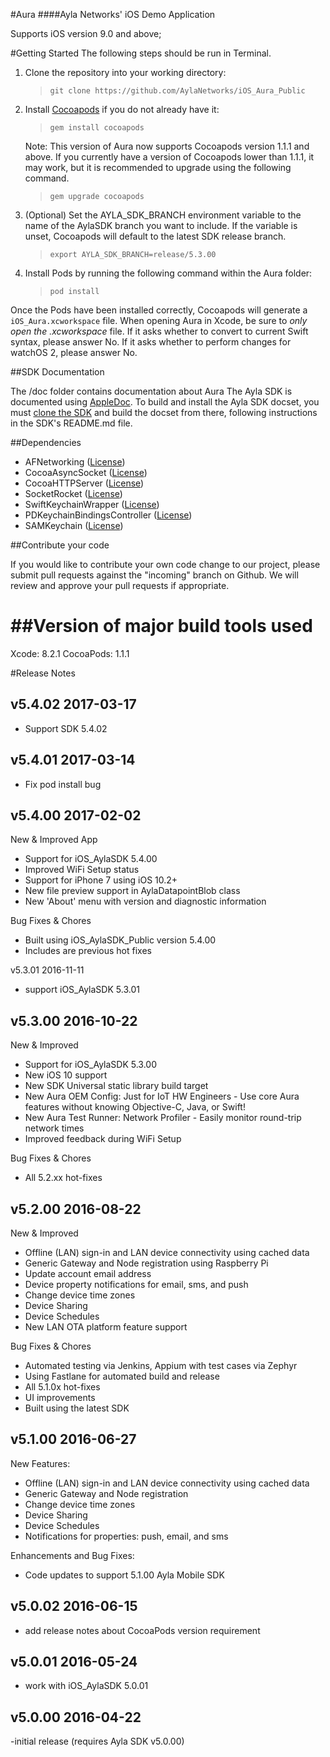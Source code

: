 #Aura
####Ayla Networks' iOS Demo Application

Supports iOS version 9.0 and above;   

#Getting Started
The following steps should be run in Terminal.

1. Clone the repository into your working directory:

    >```git clone https://github.com/AylaNetworks/iOS_Aura_Public```
    
2.  Install [Cocoapods](https://cocoapods.org) if you do not already have it: 

    >```gem install cocoapods```

    Note: This version of Aura now supports Cocoapods version 1.1.1 and above. If you currently have a version of Cocoapods lower than 1.1.1, it may work, but it is recommended to upgrade using the following command.
    >```gem upgrade cocoapods```
 
3. (Optional) Set the AYLA_SDK_BRANCH environment variable to the name of the AylaSDK branch you want to include. If the variable is unset, Cocoapods will default to the latest SDK release branch.

    >```export AYLA_SDK_BRANCH=release/5.3.00```
    
4. Install Pods by running the following command within the Aura folder:

    >```pod install```
    
Once the Pods have been installed correctly, Cocoapods will generate a `iOS_Aura.xcworkspace` file.
When opening Aura in Xcode, be sure to _only open the .xcworkspace_ file. If it asks whether to convert to current Swift syntax, please answer No. If it asks whether to perform changes for watchOS 2, please answer No.

##SDK Documentation

The /doc folder contains documentation about Aura
The Ayla SDK is documented using [AppleDoc](https://github.com/tomaz/appledoc/).  To build and install the Ayla SDK docset, you must [clone the SDK](https://github.com/AylaNetworks/iOS_AylaSDK_Public.git) and build the docset from there, following instructions in the SDK's README.md file.

##Dependencies

- AFNetworking ([License](https://github.com/AFNetworking/AFNetworking/blob/master/LICENSE))
- CocoaAsyncSocket ([License](https://github.com/robbiehanson/CocoaAsyncSocket/wiki/License))
- CocoaHTTPServer ([License](https://github.com/robbiehanson/CocoaHTTPServer/blob/master/LICENSE.txt))
- SocketRocket ([License](https://github.com/square/SocketRocket/blob/master/LICENSE))
- SwiftKeychainWrapper ([License](https://github.com/jrendel/SwiftKeychainWrapper/blob/develop/LICENSE))
- PDKeychainBindingsController ([License](https://github.com/carlbrown/PDKeychainBindingsController/blob/master/LICENSE))
- SAMKeychain ([License](https://github.com/soffes/SAMKeychain/blob/master/LICENSE))

##Contribute your code

If you would like to contribute your own code change to our project, please submit pull requests against the "incoming" branch on Github. We will review and approve your pull requests if appropriate.

##Version of major build tools used
===================================
Xcode: 8.2.1
CocoaPods: 1.1.1

#Release Notes

v5.4.02     2017-03-17
-------
- Support SDK 5.4.02

v5.4.01     2017-03-14
-------
- Fix pod install bug

v5.4.00     2017-02-02
-------
New & Improved App
- Support for iOS_AylaSDK 5.4.00
- Improved WiFi Setup status
- Support for iPhone 7 using iOS 10.2+
- New file preview support in AylaDatapointBlob class
- New 'About' menu with version and diagnostic information

Bug Fixes & Chores
- Built using iOS_AylaSDK_Public version 5.4.00
- Includes are previous hot fixes

v5.3.01     2016-11-11
- support iOS_AylaSDK 5.3.01

v5.3.00     2016-10-22
------
New & Improved
- Support for iOS_AylaSDK 5.3.00
- New iOS 10 support
- New SDK Universal static library build target
- New Aura OEM Config: Just for IoT HW Engineers - Use core Aura features without knowing Objective-C, Java, or Swift!
- New Aura Test Runner: Network Profiler - Easily monitor round-trip network times
- Improved feedback during WiFi Setup

Bug Fixes & Chores
- All 5.2.xx hot-fixes

v5.2.00    2016-08-22
------
New & Improved
- Offline (LAN) sign-in and LAN device connectivity using cached data
- Generic Gateway and Node registration using Raspberry Pi
- Update account email address
- Device property notifications for email, sms, and push
- Change device time zones
- Device Sharing
- Device Schedules
- New LAN OTA platform feature support

Bug Fixes & Chores
- Automated testing via Jenkins, Appium with test cases via Zephyr
- Using Fastlane for automated build and release
- All 5.1.0x hot-fixes
- UI improvements
- Built using the latest SDK

v5.1.00    2016-06-27
------
New Features:
- Offline (LAN) sign-in and LAN device connectivity using cached data
- Generic Gateway and Node registration
- Change device time zones
- Device Sharing
- Device Schedules
- Notifications for properties: push, email, and sms

Enhancements and Bug Fixes:
- Code updates to support 5.1.00 Ayla Mobile SDK

v5.0.02    2016-06-15
------
- add release notes about CocoaPods version requirement

v5.0.01    2016-05-24
------
- work with iOS_AylaSDK 5.0.01

v5.0.00    2016-04-22
------
-initial release (requires Ayla SDK v5.0.00)
